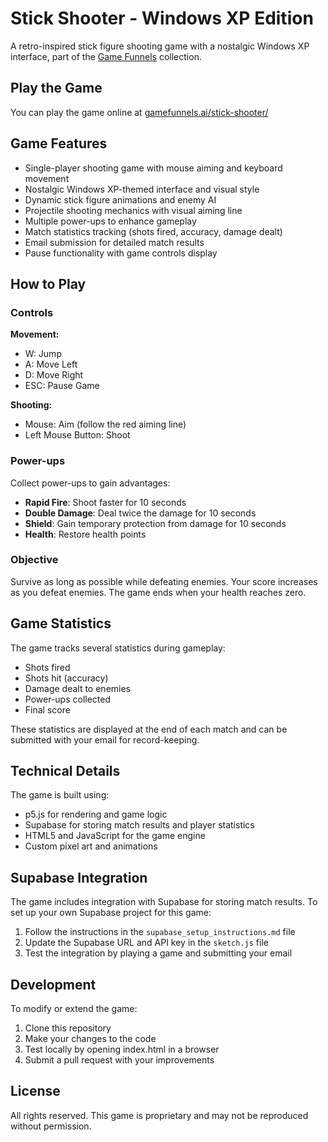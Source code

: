 # Stick Shooter - Windows XP Edition

A retro-inspired stick figure shooting game with a nostalgic Windows XP interface, part of the [Game Funnels](http://gamefunnels.ai) collection.

## Play the Game

You can play the game online at [gamefunnels.ai/stick-shooter/](http://gamefunnels.ai/stick-shooter/)

## Game Features

- Single-player shooting game with mouse aiming and keyboard movement
- Nostalgic Windows XP-themed interface and visual style
- Dynamic stick figure animations and enemy AI
- Projectile shooting mechanics with visual aiming line
- Multiple power-ups to enhance gameplay
- Match statistics tracking (shots fired, accuracy, damage dealt)
- Email submission for detailed match results
- Pause functionality with game controls display

## How to Play

### Controls

**Movement:**
- W: Jump
- A: Move Left
- D: Move Right
- ESC: Pause Game

**Shooting:**
- Mouse: Aim (follow the red aiming line)
- Left Mouse Button: Shoot

### Power-ups

Collect power-ups to gain advantages:
- **Rapid Fire**: Shoot faster for 10 seconds
- **Double Damage**: Deal twice the damage for 10 seconds
- **Shield**: Gain temporary protection from damage for 10 seconds
- **Health**: Restore health points

### Objective

Survive as long as possible while defeating enemies. Your score increases as you defeat enemies. The game ends when your health reaches zero.

## Game Statistics

The game tracks several statistics during gameplay:
- Shots fired
- Shots hit (accuracy)
- Damage dealt to enemies
- Power-ups collected
- Final score

These statistics are displayed at the end of each match and can be submitted with your email for record-keeping.

## Technical Details

The game is built using:
- p5.js for rendering and game logic
- Supabase for storing match results and player statistics
- HTML5 and JavaScript for the game engine
- Custom pixel art and animations

## Supabase Integration

The game includes integration with Supabase for storing match results. To set up your own Supabase project for this game:

1. Follow the instructions in the `supabase_setup_instructions.md` file
2. Update the Supabase URL and API key in the `sketch.js` file
3. Test the integration by playing a game and submitting your email

## Development

To modify or extend the game:

1. Clone this repository
2. Make your changes to the code
3. Test locally by opening index.html in a browser
4. Submit a pull request with your improvements

## License

All rights reserved. This game is proprietary and may not be reproduced without permission. 
